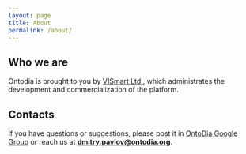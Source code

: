 ```yaml
---
layout: page
title: About
permalink: /about/
---
```


## Who we are

Ontodia is brought to you by [VISmart Ltd.](http://vismart.ru), which administrates the development and commercialization of the platform.

## Contacts

If you have questions or suggestions, please post it in [OntoDia Google Group](https://groups.google.com/forum/#!forum/ontodia) 
or reach us at **dmitry.pavlov@ontodia.org**.
